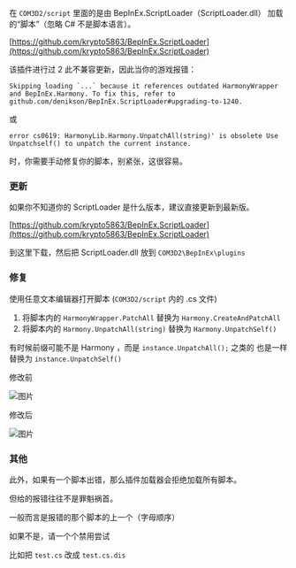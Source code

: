 在 `COM3D2/script` 里面的是由 BepInEx.ScriptLoader（ScriptLoader.dll） 加载的“脚本”（忽略 C# 不是脚本语言）。 

[https://github.com/krypto5863/BepInEx.ScriptLoader](https://github.com/krypto5863/BepInEx.ScriptLoader)

该插件进行过 2 此不兼容更新，因此当你的游戏报错：

```
Skipping loading `...` because it references outdated HarmonyWrapper and BepInEx.Harmony. To fix this, refer to github.com/denikson/BepInEx.ScriptLoader#upgrading-to-1240.
```

或

```
error cs0619: HarmonyLib.Harmony.UnpatchAll(string)' is obsolete Use Unpatchself() to unpatch the current instance.
```

时，你需要手动修复你的脚本，别紧张，这很容易。


### 更新

如果你不知道你的 ScriptLoader 是什么版本，建议直接更新到最新版。

[https://github.com/krypto5863/BepInEx.ScriptLoader](https://github.com/krypto5863/BepInEx.ScriptLoader)

到这里下载，然后把  ScriptLoader.dll  放到 `COM3D2\BepInEx\plugins`

### 修复

使用任意文本编辑器打开脚本 (`COM3D2/script` 内的 .cs 文件)


1. 将脚本内的 `HarmonyWrapper.PatchAll` 替换为 `Harmony.CreateAndPatchAll`
2. 将脚本内的 `Harmony.UnpatchAll(string)` 替换为 `Harmony.UnpatchSelf()`

有时候前缀可能不是 Harmony ，而是  `instance.UnpatchAll();` 之类的 也是一样替换为 `instance.UnpatchSelf()`

修改前

![图片](https://github.com/user-attachments/assets/560c1850-5e8c-47b6-8de3-71e5f6e0792b)

修改后

![图片](https://github.com/user-attachments/assets/d4329331-ed57-4404-af07-1a0f0d8005c0)




### 其他

此外，如果有一个脚本出错，那么插件加载器会拒绝加载所有脚本。

但给的报错往往不是罪魁祸首。

一般而言是报错的那个脚本的上一个（字母顺序）

如果不是，请一个个禁用尝试

比如把 `test.cs` 改成 `test.cs.dis`
